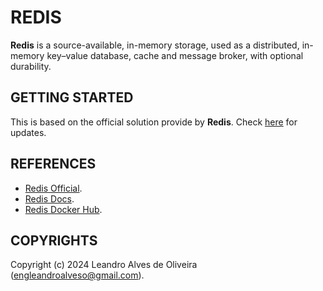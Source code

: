 # REDIS

**Redis** is a source-available, in-memory storage, used as a distributed, in-memory key–value database, cache and message broker, with optional durability.

## GETTING STARTED

This is based on the official solution provide by **Redis**. Check [here](https://hub.docker.com/_/redis) for updates.

## REFERENCES
- [Redis Official](https://redis.io/).
- [Redis Docs](https://redis.io/docs/latest/).
- [Redis Docker Hub](https://hub.docker.com/_/redis).

## COPYRIGHTS
Copyright (c) 2024 Leandro Alves de Oliveira (engleandroalveso@gmail.com).